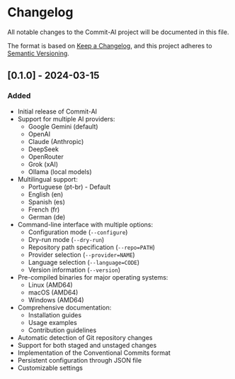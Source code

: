# Changelog

All notable changes to the Commit-AI project will be documented in this file.

The format is based on [Keep a Changelog](https://keepachangelog.com/en/1.0.0/),
and this project adheres to [Semantic Versioning](https://semver.org/spec/v2.0.0.html).

## [0.1.0] - 2024-03-15

### Added
- Initial release of Commit-AI
- Support for multiple AI providers:
  - Google Gemini (default)
  - OpenAI
  - Claude (Anthropic)
  - DeepSeek
  - OpenRouter
  - Grok (xAI)
  - Ollama (local models)
- Multilingual support:
  - Portuguese (pt-br) - Default
  - English (en)
  - Spanish (es)
  - French (fr)
  - German (de)
- Command-line interface with multiple options:
  - Configuration mode (`--configure`)
  - Dry-run mode (`--dry-run`)
  - Repository path specification (`--repo=PATH`)
  - Provider selection (`--provider=NAME`)
  - Language selection (`--language=CODE`)
  - Version information (`--version`)
- Pre-compiled binaries for major operating systems:
  - Linux (AMD64)
  - macOS (AMD64)
  - Windows (AMD64)
- Comprehensive documentation:
  - Installation guides
  - Usage examples
  - Contribution guidelines
- Automatic detection of Git repository changes
- Support for both staged and unstaged changes
- Implementation of the Conventional Commits format
- Persistent configuration through JSON file
- Customizable settings 
